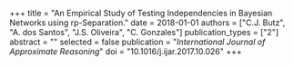 +++
title = "An Empirical Study of Testing Independencies in Bayesian Networks using rp-Separation."
date = 2018-01-01
authors = ["C.J. Butz", "A. dos Santos", "J.S. Oliveira", "C. Gonzales"]
publication_types = ["2"]
abstract = ""
selected = false
publication = "*International Journal of Approximate Reasoning*"
doi = "10.1016/j.ijar.2017.10.026"
+++

